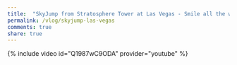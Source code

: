 ```yaml
---
title:  "SkyJump from Stratosphere Tower at Las Vegas - Smile all the way down"
permalink: /vlog/skyjump-las-vegas
comments: true
share: true
---
```


{% include video id="Q1987wC9ODA" provider="youtube" %}
